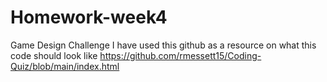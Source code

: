 # Homework-week4
Game Design Challenge
I have used this github as a resource on what this code should look like https://github.com/rmessett15/Coding-Quiz/blob/main/index.html

